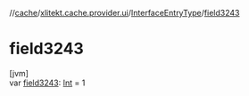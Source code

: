 //[cache](../../../index.md)/[xlitekt.cache.provider.ui](../index.md)/[InterfaceEntryType](index.md)/[field3243](field3243.md)

# field3243

[jvm]\
var [field3243](field3243.md): [Int](https://kotlinlang.org/api/latest/jvm/stdlib/kotlin/-int/index.html) = 1
